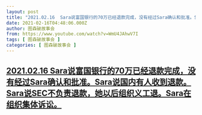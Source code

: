```yaml
---
layout: post
title: "2021.02.16  Sara说富国银行的70万已经退款完成，没有经过Sara确认和批准。Sara说国内有人收到退款。Sara说SEC不负责退款，她以后组织义工退。Sara在组织集体诉讼。"
date: 2021-02-16T04:48:06.000Z
author: 图森破故事会
from: https://www.youtube.com/watch?v=WmU4JAhwV7I
tags: [ 图森破故事会 ]
categories: [ 图森破故事会 ]
---
```

<!--1613450886000-->
[2021.02.16  Sara说富国银行的70万已经退款完成，没有经过Sara确认和批准。Sara说国内有人收到退款。Sara说SEC不负责退款，她以后组织义工退。Sara在组织集体诉讼。](https://www.youtube.com/watch?v=WmU4JAhwV7I)
------

<div>

</div>
